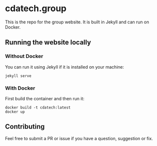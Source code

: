 # cdatech.group

This is the repo for the group website. It is built in Jekyll and can run on
Docker.

## Running the website locally

### Without Docker

You can run it using Jekyll if it is installed on your machine:

```
jekyll serve
```

### With Docker

First build the container and then run it:

```
docker build -t cdatech:latest
docker up
```

## Contributing

Feel free to submit a PR or issue if you have a question, suggestion or fix.
